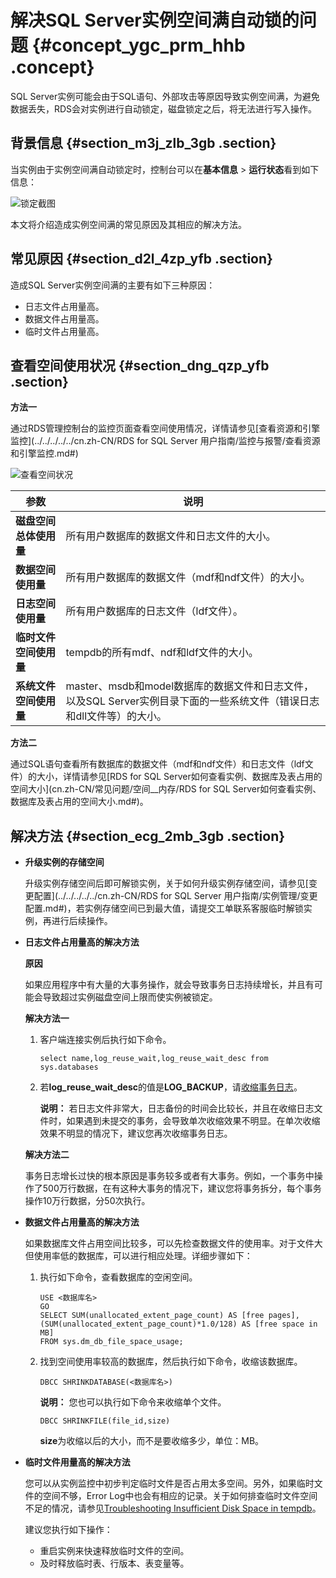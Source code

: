 # 解决SQL Server实例空间满自动锁的问题 {#concept_ygc_prm_hhb .concept}

SQL Server实例可能会由于SQL语句、外部攻击等原因导致实例空间满，为避免数据丢失，RDS会对实例进行自动锁定，磁盘锁定之后，将无法进行写入操作。

## 背景信息 {#section_m3j_zlb_3gb .section}

当实例由于实例空间满自动锁定时，控制台可以在**基本信息** \> **运行状态**看到如下信息：

![锁定截图](http://static-aliyun-doc.oss-cn-hangzhou.aliyuncs.com/assets/img/8352/155426074243180_zh-CN.png)

本文将介绍造成实例空间满的常见原因及其相应的解决方法。

## 常见原因 {#section_d2l_4zp_yfb .section}

造成SQL Server实例空间满的主要有如下三种原因：

-   日志文件占用量高。
-   数据文件占用量高。
-   临时文件占用量高。

## 查看空间使用状况 {#section_dng_qzp_yfb .section}

**方法一**

通过RDS管理控制台的监控页面查看空间使用情况，详情请参见[查看资源和引擎监控](../../../../../cn.zh-CN/RDS for SQL Server 用户指南/监控与报警/查看资源和引擎监控.md#)

![查看空间状况](http://static-aliyun-doc.oss-cn-hangzhou.aliyuncs.com/assets/img/8352/155426074243181_zh-CN.png)

|参数|说明|
|--|--|
|**磁盘空间总体使用量**|所有用户数据库的数据文件和日志文件的大小。|
|**数据空间使用量**|所有用户数据库的数据文件（mdf和ndf文件）的大小。|
|**日志空间使用量**|所有用户数据库的日志文件（ldf文件）。|
|**临时文件空间使用量**|tempdb的所有mdf、ndf和ldf文件的大小。|
|**系统文件空间使用量**|master、msdb和model数据库的数据文件和日志文件，以及SQL Server实例目录下面的一些系统文件（错误日志和dll文件等）的大小。|

**方法二**

通过SQL语句查看所有数据库的数据文件（mdf和ndf文件）和日志文件（ldf文件）的大小，详情请参见[RDS for SQL Server如何查看实例、数据库及表占用的空间大小](cn.zh-CN/常见问题/空间__内存/RDS for SQL Server如何查看实例、数据库及表占用的空间大小.md#)。

## 解决方法 {#section_ecg_2mb_3gb .section}

-   **升级实例的存储空间**

    升级实例存储空间后即可解锁实例，关于如何升级实例存储空间，请参见[变更配置](../../../../../cn.zh-CN/RDS for SQL Server 用户指南/实例管理/变更配置.md#)，若实例存储空间已到最大值，请提交工单联系客服临时解锁实例，再进行后续操作。

-   **日志文件占用量高的解决方法**

    **原因**

    如果应用程序中有大量的大事务操作，就会导致事务日志持续增长，并且有可能会导致超过实例磁盘空间上限而使实例被锁定。

    **解决方法一**

    1.  客户端连接实例后执行如下命令。

        ```
        select name,log_reuse_wait,log_reuse_wait_desc from sys.databases
        ```

    2.  若**log\_reuse\_wait\_desc**的值是**LOG\_BACKUP**，请[收缩事务日志](cn.zh-CN/.md#)。

        **说明：** 若日志文件非常大，日志备份的时间会比较长，并且在收缩日志文件时，如果遇到未提交的事务，会导致单次收缩效果不明显。在单次收缩效果不明显的情况下，建议您再次收缩事务日志。

    **解决方法二**

    事务日志增长过快的根本原因是事务较多或者有大事务。例如，一个事务中操作了500万行数据，在有这种大事务的情况下，建议您将事务拆分，每个事务操作10万行数据，分50次执行。

-   **数据文件占用量高的解决方法**

    如果数据库文件占用空间比较多，可以先检查数据文件的使用率。对于文件大但使用率低的数据库，可以进行相应处理。详细步骤如下：

    1.  执行如下命令，查看数据库的空闲空间。

        ```
        USE <数据库名>
        GO  
        SELECT SUM(unallocated_extent_page_count) AS [free pages],   
        (SUM(unallocated_extent_page_count)*1.0/128) AS [free space in MB]
        FROM sys.dm_db_file_space_usage;
        ```

    2.  找到空间使用率较高的数据库，然后执行如下命令，收缩该数据库。

        ```
        DBCC SHRINKDATABASE(<数据库名>)
        ```

        **说明：** 您也可以执行如下命令来收缩单个文件。

        ```
        DBCC SHRINKFILE(file_id,size)
        ```

        **size**为收缩以后的大小，而不是要收缩多少，单位：MB。

-   **临时文件用量高的解决方法**

    您可以从实例监控中初步判定临时文件是否占用太多空间。另外，如果临时文件的空间不够，Error Log中也会有相应的记录。关于如何排查临时文件空间不足的情况，请参见[Troubleshooting Insufficient Disk Space in tempdb](https://technet.microsoft.com/en-us/library/ms176029?spm=a2c4g.11186623.2.25.56d542bdJNQtfe)。

    建议您执行如下操作：

    -   重启实例来快速释放临时文件的空间。
    -   及时释放临时表、行版本、表变量等。

